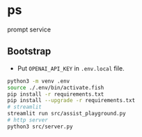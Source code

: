 # ps
prompt service

## Bootstrap
- Put `OPENAI_API_KEY` in `.env.local` file.

```sh
python3 -m venv .env
source ./.env/bin/activate.fish
pip install -r requirements.txt
pip install --upgrade -r requirements.txt
# streamlit
streamlit run src/assist_playground.py
# http server
python3 src/server.py
```
